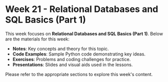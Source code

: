 
# Week 21 - Relational Databases and SQL Basics (Part 1)

This week focuses on **Relational Databases and SQL Basics (Part 1)**. Below are the materials for this week:

- **Notes**: Key concepts and theory for this topic.
- **Code Examples**: Sample Python code demonstrating key ideas.
- **Exercises**: Problems and coding challenges for practice.
- **Presentations**: Slides and visual aids used in the lessons.

Please refer to the appropriate sections to explore this week's content.
